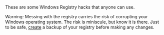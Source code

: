 These are some Windows Registry hacks that anyone can use.

Warning: Messing with the registry carries the risk of corrupting your Windows operating system. The risk is miniscule, but know it is there.
Just to be safe, [create](https://support.microsoft.com/en-us/help/322756/how-to-back-up-and-restore-the-registry-in-windows/ "create title") a backup of your registry before making any changes.
